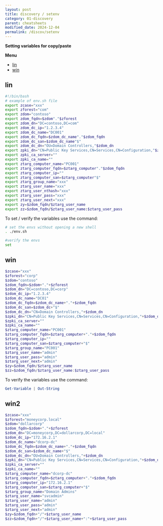 ```yaml
---
layout: post
title: discovery / setenv
category: 01-discovery
parent: cheatsheets
modified_date: 2024-12-04
permalink: /discov/setenv
---
```


**Setting variables for copy/paste**

**Menu**
<!-- vscode-markdown-toc -->
* [lin](#lin)
* [win](#win)

<!-- vscode-markdown-toc-config
	numbering=false
	autoSave=true
	/vscode-markdown-toc-config -->
<!-- /vscode-markdown-toc -->

## <a name='lin'></a>lin
```sh
#!/bin/bash
# example of env.sh file
export zcase="xxx"
export zforest="com"
export zdom="contoso"
export zdom_fqdn=$zdom"."$zforest
export zdom_dn="DC=contoso,DC=com"
export zdom_dc_ip="1.2.3.4"
export zdom_dc_name="DC001"
export zdom_dc_fqdn=$zdom_dc_name"."$zdom_fqdn
export zdom_dc_san=$zdom_dc_name"$"
export zdom_dc_dn="OU=Domain Controllers,"$zdom_dn
export zpki_dn="CN=Public Key Services,CN=Services,CN=Configuration,"$zdom_dn
export zpki_ca_server=""
export zpki_ca_name=""
export ztarg_computer_name="PC001"
export ztarg_computer_fqdn=$ztarg_computer"."$zdom_fqdn
export ztarg_computer_ip=""
export ztarg_computer_san=$ztarg_computer"$"
export ztarg_group_name="xxx"
export ztarg_user_name="xxx"
export ztarg_user_nthash="xxx"
export ztarg_user_pass="xxx"
export ztarg_user_next="xxx"
export zy=$zdom_fqdn/$ztarg_user_name
export zz=$zdom_fqdn/$ztarg_user_name:$ztarg_user_pass
```

To set / verify the variables use the command:
```sh
# set the envs without opening a new shell
. ./env.sh

#verify the envs
set
```

## <a name='win'></a>win
```powershell
$zcase="xxx"
$zforest="corp"
$zdom="contoso"
$zdom_fqdn=$zdom+"."+$zforest
$zdom_dn="DC=contoso,DC=corp"
$zdom_dc_ip="1.2.3.4"
$zdom_dc_name="DC01"
$zdom_dc_fqdn=$zdom_dc_name+"."+$zdom_fqdn
$zdom_dc_san=$zdom_dc+"$"
$zdom_dc_dn="CN=Domain Controllers,"+$zdom_dn
$zpki_dn="CN=Public Key Services,CN=Services,CN=Configuration,"+$zdom_dn
$zpki_ca_server=""
$zpki_ca_name=""
$ztarg_computer_name="PC001"
$ztarg_computer_fqdn=$ztarg_computer+"."+$zdom_fqdn
$ztarg_computer_ip=""
$ztarg_computer_san=$ztarg_computer+"$"
$ztarg_group_name="PC001"
$ztarg_user_name="admin"
$ztarg_user_pass="admin"
$ztarg_user_next="admin"
$zy=$zdom_fqdn/$ztarg_user_name
$zz=$zdom_fqdn/$ztarg_user_name:$ztarg_user_pass
```
To verify the variables use the command:
```powershell
Get-Variable | Out-String
```

## <a name='win'></a>win2
```powershell
$zcase="xxx"
$zforest="moneycorp.local"
$zdom="dollarcorp"
$zdom_fqdn=$zdom+"."+$zforest
$zdom_dn="DC=moneycorp,DC=dollarcorp,DC=local"
$zdom_dc_ip="172.16.2.1"
$zdom_dc_name="dcorp-dc"
$zdom_dc_fqdn=$zdom_dc_name+"."+$zdom_fqdn
$zdom_dc_san=$zdom_dc_name+"$"
$zdom_dc_dn="OU=Domain Controllers,"+$zdom_dn
$zpki_dn="CN=Public Key Services,CN=Services,CN=Configuration,"+$zdom_dn
$zpki_ca_server=""
$zpki_ca_name=""
$ztarg_computer_name="dcorp-dc"
$ztarg_computer_fqdn=$ztarg_computer+"."+$zdom_fqdn
$ztarg_computer_ip="172.16.2.1"
$ztarg_computer_san=$ztarg_computer+"$"
$ztarg_group_name="Domain Admins"
$ztarg_user_name="svcadmin"
$ztarg_user_name="admin"
$ztarg_user_pass="admin"
$ztarg_user_next="admin"
$zy=$zdom_fqdn+"/"+$ztarg_user_name
$zz=$zdom_fqdn+"/"+$ztarg_user_name+":"+$ztarg_user_pass
```
